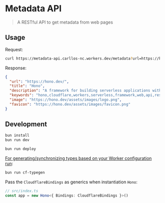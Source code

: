# Metadata API

> A RESTful API to get metadata from web pages

## Usage

Request:
```sh
curl https://metadata-api.carllos-nc.workers.dev/metadata?url=https://hono.dev/
```

Response:
```json
{
  "url": "https://hono.dev/",
  "title": "Hono",
  "description": "A framework for building serverless applications with Cloudflare Workers.",
  "keywords": "hono,cloudflare,workers,serverless,framework,web,api,rest,http,json,graphql",
  "image": "https://hono.dev/assets/images/logo.png",
  "favicon": "https://hono.dev/assets/images/favicon.png"
}
```

## Development

```sh
bun install
bun run dev
```

```sh
bun run deploy
```

[For generating/synchronizing types based on your Worker configuration run](https://developers.cloudflare.com/workers/wrangler/commands/#types):

```sh
bun run cf-typegen
```

Pass the `CloudflareBindings` as generics when instantiation `Hono`:

```ts
// src/index.ts
const app = new Hono<{ Bindings: CloudflareBindings }>()
```